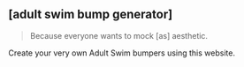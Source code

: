## [adult swim bump generator]
> Because everyone wants to mock [as] aesthetic.

Create your very own Adult Swim bumpers using this website.
